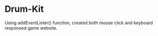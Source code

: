 # Drum-Kit
Using addEventLister() function, created both mouse click and keyboard responsed game website.
